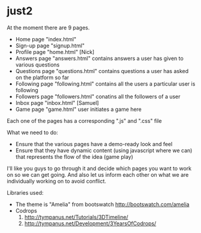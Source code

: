 just2
=====
At the moment there are 9  pages. 
  - Home page "index.html"
  - Sign-up page "signup.html"
  - Profile page "home.html" [Nick]
  - Answers page "answers.html" contains answers a user has given to various questions
  - Questions page "questions.html" contains questions a user has asked on the platform so far
  - Following page "following.html" contains all the users a particular user is following 
  - Followers page "followers.html" conatins all the followers of a user
  - Inbox page "inbox.html"  [Samuel]
  - Game page "game.html" user initiates a game here
  
Each one of the pages has a corresponding ".js" and ".css" file

What we need to do:
  - Ensure that the various pages have a demo-ready look and feel
  - Ensure that they have dynamic content (using javascript where we can) that represents the flow of the idea (game play)

I'll like you guys to go through it and decide which pages you want to work on so we can get going. 
And also let us inform each other on what we are individually working on to avoid conflict.


Libraries used: 
  - The theme is "Amelia" from bootswatch http://bootswatch.com/amelia
  - Codrops
      1. http://tympanus.net/Tutorials/3DTimeline/
      2. http://tympanus.net/Development/3YearsOfCodrops/

